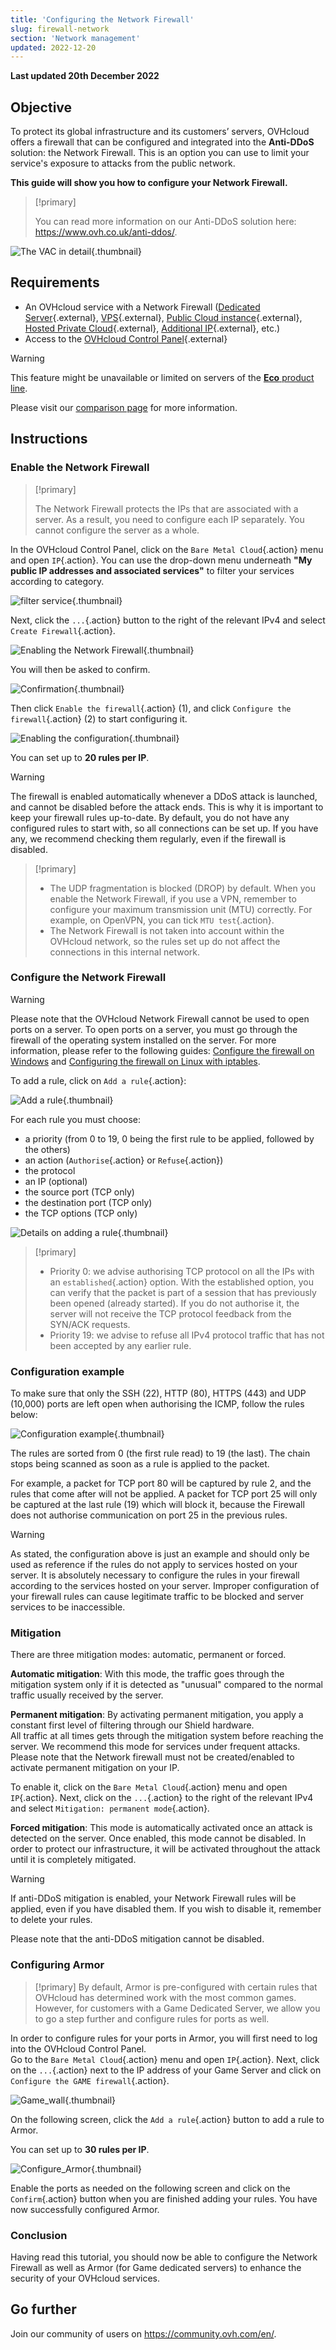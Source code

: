 ```yaml
---
title: 'Configuring the Network Firewall'
slug: firewall-network
section: 'Network management'
updated: 2022-12-20
---
```


**Last updated 20th December 2022**

## Objective

To protect its global infrastructure and its customers’ servers, OVHcloud offers a firewall that can be configured and integrated into the **Anti-DDoS** solution: the Network Firewall. This is an option you can use to limit your service's exposure to attacks from the public network.

**This guide will show you how to configure your Network Firewall.**


> [!primary]
>
> You can read more information on our Anti-DDoS solution here: <https://www.ovh.co.uk/anti-ddos/>.
> 

![The VAC in detail](images/vac-inside.png){.thumbnail}


## Requirements

- An OVHcloud service with a Network Firewall ([Dedicated Server](https://www.ovh.co.uk/dedicated_servers){.external}, [VPS](https://www.ovh.co.uk/vps/){.external}, [Public Cloud instance](https://www.ovh.co.uk/public-cloud/instances/){.external}, [Hosted Private Cloud](https://www.ovh.co.uk/private-cloud/){.external}, [Additional IP](https://www.ovhcloud.com/en-gb/bare-metal/ip/){.external}, etc.)
- Access to the [OVHcloud Control Panel](https://www.ovh.com/auth/?action=gotomanager&from=https://www.ovh.co.uk/&ovhSubsidiary=GB){.external}

> [!warning]
> This feature might be unavailable or limited on servers of the [**Eco** product line](https://eco.ovhcloud.com/en-gb/about/).
>
> Please visit our [comparison page](https://eco.ovhcloud.com/en-gb/compare/) for more information.

## Instructions

### Enable the Network Firewall

> [!primary]
>
> The Network Firewall protects the IPs that are associated with a server. As a result, you need to configure each IP separately. You cannot configure the server as a whole.
> 

In the OVHcloud Control Panel, click on the `Bare Metal Cloud`{.action} menu and open `IP`{.action}. You can use the drop-down menu underneath **"My public IP addresses and associated services"** to filter your services according to category.

![filter service](images/selectservice.png){.thumbnail}

Next, click the `...`{.action} button to the right of the relevant IPv4 and select `Create Firewall`{.action}.

![Enabling the Network Firewall](images/firewallcreation2022.png){.thumbnail}

You will then be asked to confirm.

![Confirmation](images/creationvalid.png){.thumbnail}

Then click `Enable the firewall`{.action} (1), and click `Configure the firewall`{.action} (2) to start configuring it.

![Enabling the configuration](images/activationconfig.png){.thumbnail}

You can set up to **20 rules per IP**.

> [!warning]
>
> The firewall is enabled automatically whenever a DDoS attack is launched, and cannot be disabled before the attack ends. This is why it is important to keep your firewall rules up-to-date.
> By default, you do not have any configured rules to start with, so all connections can be set up.
> If you have any, we recommend checking them regularly, even if the firewall is disabled.
> 


> [!primary]
>
> - The UDP fragmentation is blocked (DROP) by default. When you enable the Network Firewall, if you use a VPN, remember to configure your maximum transmission unit (MTU) correctly. For example, on OpenVPN, you can tick `MTU test`{.action}.
> - The Network Firewall is not taken into account within the OVHcloud network, so the rules set up do not affect the connections in this internal network.
>


### Configure the Network Firewall

> [!warning]
> Please note that the OVHcloud Network Firewall cannot be used to open ports on a server. To open ports on a server, you must go through the firewall of the operating system installed on the server. 
> For more information, please refer to the following guides: [Configure the firewall on Windows](https://docs.ovh.com/gb/en/dedicated/firewall-windows/) and [Configuring the firewall on Linux with iptables](https://docs.ovh.com/gb/en/dedicated/firewall-iptables/).
>

To add a rule, click on `Add a rule`{.action}:

![Add a rule](images/addarule2022.png){.thumbnail}

For each rule you must choose:

- a priority (from 0 to 19, 0 being the first rule to be applied, followed by the others)
- an action (`Authorise`{.action} or `Refuse`{.action})
- the protocol
- an IP (optional)
- the source port (TCP only)
- the destination port (TCP only)
- the TCP options (TCP only)

![Details on adding a rule](images/ajoutregle4.png){.thumbnail}


> [!primary]
>
> - Priority 0: we advise authorising TCP protocol on all the IPs with an `established`{.action} option. With the established option, you can verify that the packet is part of a session that has previously been opened (already started). If you do not authorise it, the server will not receive the TCP protocol feedback from the SYN/ACK requests.
> - Priority 19: we advise to refuse all IPv4 protocol traffic that has not been accepted by any earlier rule.
> 

### Configuration example

To make sure that only the SSH (22), HTTP (80), HTTPS (443) and UDP (10,000) ports are left open when authorising the ICMP, follow the rules below:

![Configuration example](images/exemple.png){.thumbnail}

The rules are sorted from 0 (the first rule read) to 19 (the last). The chain stops being scanned as soon as a rule is applied to the packet.

For example, a packet for TCP port 80 will be captured by rule 2, and the rules that come after will not be applied. A packet for TCP port 25 will only be captured at the last rule (19) which will block it, because the Firewall does not authorise communication on port 25 in the previous rules.

> [!warning]
> As stated, the configuration above is just an example and should only be used as reference if the rules do not apply to services hosted on your server. It is absolutely necessary to configure the rules in your firewall according to the services hosted on your server. Improper configuration of your firewall rules can cause legitimate traffic to be blocked and server services to be inaccessible. 
> 

### Mitigation

There are three mitigation modes: automatic, permanent or forced.

**Automatic mitigation**: With this mode, the traffic goes through the mitigation system only if it is detected as "unusual" compared to the normal traffic usually received by the server. 

**Permanent mitigation**: By activating permanent mitigation, you apply a constant first level of filtering through our Shield hardware.<br>
All traffic at all times gets through the mitigation system before reaching the server. We recommend this mode for services under frequent attacks.<br>
Please note that the Network firewall must not be created/enabled to activate permanent mitigation on your IP.

To enable it, click on the `Bare Metal Cloud`{.action} menu and open `IP`{.action}. Next, click on the `...`{.action} to the right of the relevant IPv4 and select `Mitigation: permanent mode`{.action}.

**Forced mitigation**: This mode is automatically activated once an attack is detected on the server. Once enabled, this mode cannot be disabled. In order to protect our infrastructure, it will be activated throughout the attack until it is completely mitigated.

> [!warning]
>
> If anti-DDoS mitigation is enabled, your Network Firewall rules will be applied, even if you have disabled them. If you wish to disable it, remember to delete your rules.
> 
> Please note that the anti-DDoS mitigation cannot be disabled.

### Configuring Armor

> [!primary]
> By default, Armor is pre-configured with certain rules that OVHcloud has determined work with the most common games. However, for customers with a Game Dedicated Server, we allow you to go a step further and configure rules for ports as well.
>

In order to configure rules for your ports in Armor, you will first need to log into the OVHcloud Control Panel.<br>
Go to the `Bare Metal Cloud`{.action} menu and open `IP`{.action}. Next, click on the `...`{.action} next to the IP address of your Game Server and click on `Configure the GAME firewall`{.action}.

![Game_wall](images/GAMEwall2021.png){.thumbnail}

On the following screen, click the `Add a rule`{.action} button to add a rule to Armor.

You can set up to **30 rules per IP**.

![Configure_Armor](images/ConfigureArmor2021.png){.thumbnail}

Enable the ports as needed on the following screen and click on the `Confirm`{.action} button when you are finished adding your rules. You have now successfully configured Armor.

### Conclusion

Having read this tutorial, you should now be able to configure the Network Firewall as well as Armor (for Game dedicated servers) to enhance the security of your OVHcloud services.

## Go further

Join our community of users on <https://community.ovh.com/en/>.
